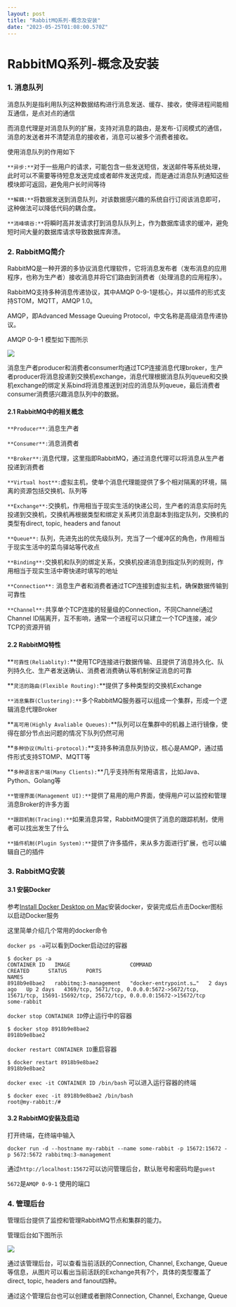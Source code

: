 ```yaml
---
layout: post
title: "RabbitMQ系列-概念及安装"
date: "2023-05-25T01:08:00.570Z"
---
```

RabbitMQ系列-概念及安装
================

### 1\. 消息队列

消息队列是指利用队列这种数据结构进行消息发送、缓存、接收，使得进程间能相互通信，是点对点的通信

而消息代理是对消息队列的扩展，支持对消息的路由，是发布-订阅模式的通信，消息的发送者并不清楚消息的接收者，消息可以被多个消费者接收。

使用消息队列的作用如下

`**异步:**`对于一些用户的请求，可能包含一些发送短信，发送邮件等系统处理，此时可以不需要等待短息发送完成或者邮件发送完成，而是通过消息队列通知这些模块即可返回，避免用户长时间等待

`**解耦:**`将数据发送到消息队列，对该数据感兴趣的系统自行订阅该消息即可，这种做法可以降低代码的耦合度。

`**消峰填谷:**`将瞬时高并发请求打到消息队队列上，作为数据库请求的缓冲，避免短时间大量的数据库请求导致数据库奔溃。

### 2\. RabbitMQ简介

RabbitMQ是一种开源的多协议消息代理软件，它将消息发布者（发布消息的应用程序，也称为生产者）接收消息并将它们路由到消费者（处理消息的应用程序）。

RabbitMQ支持多种消息传递协议，其中AMQP 0-9-1是核心，并以插件的形式支持STOM，MQTT，AMQP 1.0。

AMQP，即Advanced Message Queuing Protocol，中文名称是高级消息传递协议。

AMQP 0-9-1 模型如下图所示

![](https://img2023.cnblogs.com/blog/2309259/202305/2309259-20230516082524612-1168441893.png)

消息生产者producer和消费者consumer均通过TCP连接消息代理broker，生产者producer将消息投递到交换机exchange，消息代理根据消息队列queue和交换机exchange的绑定关系bind将消息推送到对应的消息队列queue，最后消费者consumer消费感兴趣消息队列中的数据。

#### 2.1 RabbitMQ中的相关概念

`**Producer**:`消息生产者

`**Consumer**:`消息消费者

`**Broker**:`消息代理，这里指即RabbitMQ，通过消息代理可以将消息从生产者投递到消费者

`**Virtual host**:`虚拟主机，使单个消息代理能提供了多个相对隔离的环境，隔离的资源包括交换机、队列等

`**Exchange**:`交换机，作用相当于现实生活的快递公司，生产者的消息实际时先投递到交换机，交换机再根据类型和绑定关系拷贝消息副本到指定队列，交换机的类型有direct, topic, headers and fanout

`**Queue**:` 队列，先进先出的优先级队列，充当了一个缓冲区的角色，作用相当于现实生活中的菜鸟驿站等代收点

`**Binding**:`交换机和队列的绑定关系，交换机投递消息到指定队列的规则，作用相当于现实生活中寄快递时填写的地址

`**Connection**:` 消息生产者和消费者通过TCP连接到虚拟主机，确保数据传输到可靠性

`**Channel**:`共享单个TCP连接的轻量级的Connection，不同Channel通过Channel ID隔离开，互不影响，通常一个进程可以只建立一个TCP连接，减少TCP的资源开销

#### 2.2 RabbitMQ特性

**`可靠性(Reliablity):`**使用TCP连接进行数据传输、且提供了消息持久化、队列持久化、生产者发送确认、消费者消费确认等机制保证消息的可靠

**`灵活的路由(Flexible Routing):`**提供了多种类型的交换机Exchange

`**消息集群(Clustering):**`多个RabbitMQ服务器可以组成一个集群，形成一个逻辑消息代理Broker

**`高可用(Highly Avaliable Queues):`**队列可以在集群中的机器上进行镜像，使得在部分节点出问题的情况下队列仍然可用

**`多种协议(Multi-protocol):`**支持多种消息队列协议，核心是AMQP，通过插件形式支持STOMP、MQTT等

**`多种语言客户端(Many Clients):`**几乎支持所有常用语言，比如Java、Python、Golang等

`**管理界面(Management UI):**`提供了易用的用户界面，使得用户可以监控和管理消息Broker的许多方面

`**跟踪机制(Tracing):**`如果消息异常，RabbitMQ提供了消息的跟踪机制，使用者可以找出发生了什么

`**插件机制(Plugin System):**`提供了许多插件，来从多方面进行扩展，也可以编辑自己的插件

### 3\. RabbitMQ安装

#### 3.1 安装Docker

参考[Install Docker Desktop on Mac](https://docs.docker.com/desktop/install/mac-install/)安装docker，安装完成后点击Docker图标以启动Docker服务

这里简单介绍几个常用的docker命令

`docker ps -a`可以看到Docker启动过的容器

    $ docker ps -a
    CONTAINER ID   IMAGE                   COMMAND                   CREATED      STATUS      PORTS                                                                                                         NAMES
    8918b9e8bae2   rabbitmq:3-management   "docker-entrypoint.s…"   2 days ago   Up 2 days   4369/tcp, 5671/tcp, 0.0.0.0:5672->5672/tcp, 15671/tcp, 15691-15692/tcp, 25672/tcp, 0.0.0.0:15672->15672/tcp   some-rabbit

`docker stop CONTAINER ID`停止运行中的容器

    $ docker stop 8918b9e8bae2
    8918b9e8bae2

`docker restart CONTAINER ID`重启容器

    $ docker restart 8918b9e8bae2
    8918b9e8bae2

`docker exec -it CONTAINER ID /bin/bash` 可以进入运行容器的终端

    $ docker exec -it 8918b9e8bae2 /bin/bash
    root@my-rabbit:/#

#### 3.2 RabbitMQ安装及启动

打开终端，在终端中输入

`docker run -d --hostname my-rabbit --name some-rabbit -p 15672:15672 -p 5672:5672 rabbitmq:3-management`

通过`http://localhost:15672`可以访问管理后台，默认账号和密码均是`guest`

`5672`是`AMQP 0-9-1` 使用的端口

### 4\. 管理后台

管理后台提供了监控和管理RabbitMQ节点和集群的能力。

管理后台如下图所示

![](https://img2023.cnblogs.com/blog/2309259/202305/2309259-20230517082346278-440175866.png)

通过该管理后台，可以查看当前活跃的Connection, Channel, Exchange, Queue等信息，从图片可以看出当前活跃的Exchange共有7个，具体的类型覆盖了direct, topic, headers and fanout四种。

通过这个管理后台也可以创建或者删除Connection, Channel, Exchange, Queue